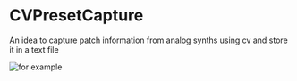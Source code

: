 # CVPresetCapture
An idea to capture patch information from analog synths using cv and store it in a text file

![for example](https://github.com/b38tn1k/CVPresetCapture/blob/master/Crave%20Test%20Data/eg.png)

